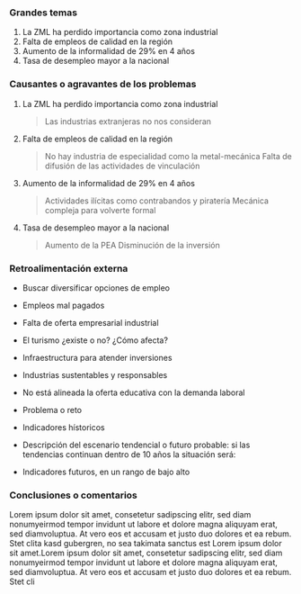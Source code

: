 ### Grandes temas

1. La ZML ha perdido importancia como zona industrial
2. Falta de empleos de calidad en la región
3. Aumento de la informalidad de 29% en 4 años
4. Tasa de desempleo mayor a la nacional

### Causantes o agravantes de los problemas

1. La ZML ha perdido importancia como zona industrial

   > Las industrias extranjeras no nos consideran

2. Falta de empleos de calidad en la región

   > No hay industria de especialidad como la metal-mecánica
   > Falta de difusión de las actividades de vinculación

3. Aumento de la informalidad de 29% en 4 años

   > Actividades ilícitas como contrabandos y piratería
   > Mecánica compleja para volverte formal

4. Tasa de desempleo mayor a la nacional

   > Aumento de la PEA
   > Disminución de la inversión

### Retroalimentación externa

* Buscar diversificar opciones de empleo
* Empleos mal pagados
* Falta de oferta empresarial industrial
* El turismo ¿existe o no? ¿Cómo afecta?
* Infraestructura para atender inversiones
* Industrias sustentables y responsables
* No está alineada la oferta educativa con la demanda laboral

* Problema o reto
* Indicadores hístoricos
* Descripción del escenario tendencial o futuro probable: si las tendencias continuan dentro de 10 años la situación será:
* Indicadores futuros, en un rango de bajo alto

### Conclusiones o comentarios

Lorem ipsum dolor sit amet, consetetur sadipscing elitr, sed diam nonumyeirmod tempor invidunt ut labore et dolore magna aliquyam erat, sed diamvoluptua. At vero eos et accusam et justo duo dolores et ea rebum. Stet clita kasd gubergren, no sea takimata sanctus est Lorem ipsum dolor sit amet.Lorem ipsum dolor sit amet, consetetur sadipscing elitr, sed diam nonumyeirmod tempor invidunt ut labore et dolore magna aliquyam erat, sed diamvoluptua. At vero eos et accusam et justo duo dolores et ea rebum. Stet cli

